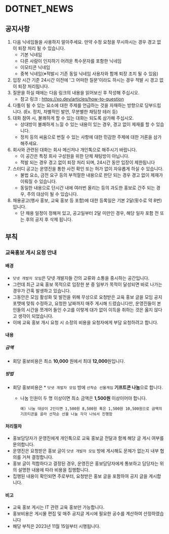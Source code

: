 # DOTNET_NEWS

## 공지사항

1. 다음 닉네임들을 사용하지 말아주세요. 만약 수정 요청을 무시하시는 경우 경고 없이 퇴장 처리 될 수 있습니다.
   * 기본 닉네임
   * 다른 사람이 인지하기 어려운 특수문자를 포함한 닉네임
   * 이모티콘 닉네임
   * 중복 닉네임(※적발시 기존 동일 닉네임 사용자와 함께 퇴장 조치 될 수 있음)
2. 입장 시간 기준 24시간 이전에 '그 어떠한 질문'이라도 하시는 경우 적발 시 경고 없이 퇴장 처리됩니다.
3. 질문을 하실 때에는 다음 링크의 내용을 읽어보신 후 작성해 주십시오. 
   * 참고 링크 : https://xo.dev/articles/how-to-question
4. 다툼이 될 수 있는 요소에 대한 주제를 언급하는 것을 자재하는 방향으로 당부드립니다.
   (Ex. 정치, 차별적인 발언, 무분별한 채팅창 테러 등)
5. 대화 참여 시, 불쾌하게 할 수 있는 대화는 되도록 삼가해 주십시오.
   * 상대방이 불쾌하게 느낄 수 있는 내용이 있는 경우, 경고 없이 제재를 할 수 있습니다.
   * 정치 등의 싸움으로 번질 수 있는 사항에 대한 민감한 주제에 대한 거론을 삼가해주세요.
6. 회사와 관련된 대화는 회사 메신저나 개인톡으로 해주시기 바랍니다. 
   * 이 공간은 특정 회사 구성원을 위한 단체 채팅방이 아닙니다. 
   * 적발 되는 경우 경고 없이 퇴장 처리 되며, 24시간 동안 입장이 제한됩니다
7. 스터디 공고는 운영진을 통한 사전 확인 또는 허가 없이 자유롭게 하실 수 있습니다.
   * 불법 요소, 금전 요구 등의 부적절한 내용으로 판단 되는 경우 경고 없이 제재가 이뤄질 수 있습니다.
   * 동일한 내용으로 단시간 내에 여러번 올리는 등의 과도한 홍보로 간주 되는 경우, 주의 대상이 될 수 있습니다.
8. 채용공고(행사 홍보, 교육 홍보 등 포함)에 대한 등록일은 기본 2달(횟수로 약 8번)입니다.
   * 단 채용 일정이 정해져 있고, 공고일부터 2달 미만인 경우, 해당 일자 포함 전 또는 후의 공지 후 삭제 됩니다.

## 부칙

### 교육홍보 게시 요청 안내

#### 배경

* `닷넷 개발자 모임`은 닷넷 개발자들 간의 교류와 소통을 중시하는 공간입니다.
* 그런데 최근 교육 홍보 목적으로 입장한 분 중 일부가 목적이 달성되면 바로 나가는 경우가 간혹 발생하고 있습니다.
* 그동안은 모임 활성화 및 발전을 위해 무상으로 요청받은 교육 홍보 글을 모임 공지 포맷에 맞춰 수정하고, 요청한 날짜까지 매주 게시해 드렸습니다만,  운영진들이 본인들의 시간을 쪼개어 들인 수고를  이렇게 대가 없이 이득을 취하는 것은 옳지 않다고 생각이 되었습니다.
* 이에  교육 홍보 개시 요청 시 소정의 비용을 요청자에게 부담 요청하려고 합니다.

#### 내용

##### 금액

* 회당 홍보비용은 최소 **10,000** 원에서 최대 **12,000**원입니다.

##### 방법

* 회당 홍보비용은 * `닷넷 개발자 모임` 방에 `선착순 선물게임` **기프트콘 나눔**으로 합니다.

  * 나눔 인원이 두 명 이상이면 최소 금액은  **1,500원** 이상이어야 합니다.

    ``` 예) 나눔 대상이 2인이면 1,500원 8,500원 혹은 1,500원 10,500원으로 금액의 기프티콘을 골라 선착순 선물 나눔 각각 나눠서 진행함 ```


#### 처리절차

* 홍보담당자가 운영진에게 개인톡으로 교육 홍보글 전달과 함께 해당 글 게시 여부를 문의합니다.
* 운영진은 요청받은 홍보 글이 `닷넷 개발자 모임` 방에 게시해도 문제가 없는지 내부 협의를 거쳐 결정합니다.
* 홍보 글이 적합하다고 결정된 경우, 운영진은 홍보담당자에게 통보하고 담당자는 위의 설명한 내용에 따라 비용을 집행합니다.
* 집행된 내용이 확인되면 주로부터, 요청받은 홍보 글을 포함하여 공지 글을 게시합니다.

#### 비고

* 교육 홍보 게시는 IT 관련 교육 홍보만 가능합니다.
* 홍보비용은 게시물 편집 및 매주 공지글 게시에 필요한 공수를 계산하여 산정하였습니다
* 해당 부칙은  2023년 11월 15일부터 시행됩니다.